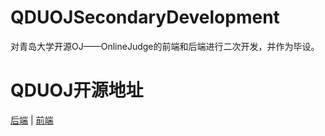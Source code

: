 # QDUOJSecondaryDevelopment

对青岛大学开源OJ——OnlineJudge的前端和后端进行二次开发，并作为毕设。

# QDUOJ开源地址

[后端](https://github.com/QingdaoU/OnlineJudge) | [前端](https://github.com/QingdaoU/OnlineJudgeFE)
